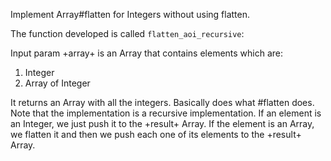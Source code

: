 Implement Array#flatten for Integers without using flatten.

The function developed is called `flatten_aoi_recursive`:

Input param +array+ is an Array that contains elements which are:

1. Integer
2. Array of Integer

It returns an Array with all the integers. Basically does what #flatten does.
Note that the implementation is a recursive implementation.
If an element is an Integer, we just push it to the +result+ Array.
If the element is an Array, we flatten it and then we push each one of its
elements to the +result+ Array.
